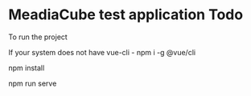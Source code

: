 # MeadiaCube test application Todo

To run the project

If your system does not have vue-cli - npm i -g @vue/cli

npm install

npm run serve
